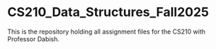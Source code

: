# CS210_Data_Structures_Fall2025
This is the repository holding all assignment files for the CS210 with Professor Dabish.
